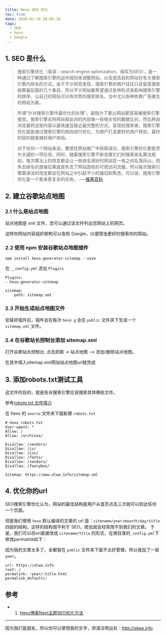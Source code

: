 ```yaml
---
title: Hexo SEO 优化
toc: true
date: 2020-03-16 20:05:14
tags:
  - SEO
  - hexo
  - Google
---
```


## 1. SEO 是什么
> 搜索引擎优化（英语：search engine optimization，缩写为SEO），是一种通过了解搜索引擎的运作规则来调整网站，以及提高目的网站在有关搜索引擎内排名的方式。由于不少研究发现，搜索引擎的用户往往只会留意搜索结果最前面的几个条目，所以不少网站都希望通过各种形式来影响搜索引擎的排序，让自己的网站可以有优秀的搜索排名。当中尤以各种依靠广告维生的网站为甚。

<!-- more -->

>所谓“针对搜索引擎作最优化的处理”，是指为了要让网站更容易被搜索引擎接受。搜索引擎会将网站彼此间的内容做一些相关性的数据比对，然后再由浏览器将这些内容以最快速且接近最完整的方式，呈现给搜索者。搜索引擎优化就是通过搜索引擎的规则进行优化，为用户打造更好的用户体验，最终的目的就是做好用户体验。

> 对于任何一个网站来说，要想在网站推广中获取成功，搜索引擎优化都是至为关键的一项任务。同时，随着搜索引擎不断变换它们的搜索排名算法规则，每次算法上的改变都会让一些排名很好的网站在一夜之间名落孙山，而失去排名的直接后果就是失去了网站固有的可观访问流量。所以每次搜索引擎算演法的改变都会在网站之中引起不小的骚动和焦虑。可以说，搜索引擎优化是一个愈来愈复杂的任务。
-—[维基百科](https://link.zhihu.com/?target=https%3A//zh.wikipedia.org/wiki/%25E6%2590%259C%25E5%25B0%258B%25E5%25BC%2595%25E6%2593%258E%25E6%259C%2580%25E4%25BD%25B3%25E5%258C%2596)

## 2. 建立谷歌站点地图

### 2.1 什么是站点地图
站点地图是 xml 文件，您可以通过该文件列出您网站上的网页。

这样你网站内容组织架构可以告知 Google，以便爬虫更好的搜索你的网站。


### 2.2 使用 npm 安装谷歌站点地图插件
```
npm install hexo-generator-sitemap --save
```

在 `__config.yml` 添加 `Plugins`
```
Plugins:
- hexo-generator-sitemap

sitemap:
    path: sitemap.xml

```
### 2.3 开始生成站点地图文件
安装好插件后，插件会在每次 `hexo g` 会在 `public` 文件夹下生成一个 `sitemap.xml` 文件。


### 2.4 在谷歌站长控制台添加 sitemap.xml
打开谷歌站长控制台, 点击抓取 -> 站点地图 —> 添加/删除站点地图。

在其中填入sitemap.xml网站站点地图url就完成


## 3. 添加robots.txt测试工具
这文件的目的，就是告诉搜索引擎应该搜索具体哪些文件。

参考[robots.txt 文件简介](https://support.google.com/webmasters/answer/6062608)

在 hexo 的 `source` 文件夹下面新建 `robots.txt`

```
# hexo robots.txt
User-agent: *
Allow: /
Allow: /archives/

Disallow: /vendors/
Disallow: /js/
Disallow: /css/
Disallow: /fonts/
Disallow: /vendors/
Disallow: /fancybox/

Sitemap: https://www.alwa.info/sitemap.xml
```

## 4. 优化你的url
SEO搜索引擎优化认为，网站的最佳结构是用户从首页点击三次就可以到达任何一个页面。

但是我们使用 `hexo` 默认编译的文章的 url 是：`sitename/year/mounth/day/title`四层的结构，这样的结构很不利于 SEO，爬虫就会经常爬不到我们的文章。
于是，我们可以将url直接改成 `sitename/title` 的形式，在根目录的`_config.yml`下修改permalink如下：

因为我的文章太多了，全都放在 `public` 文件夹下面不太好管理，所以我加了一层 `year`。

```
url: https://alwa.info
root: /
permalink: :year/:title.html
permalink_defaults:
```

## 参考
- 1. [Hexo博客Next主题SEO优化方法](https://hoxis.github.io/Hexo+Next%20SEO%E4%BC%98%E5%8C%96.html)

---

因为我们是朋友，所以你可以使用我的文字，但请注明出处：http://alwa.info